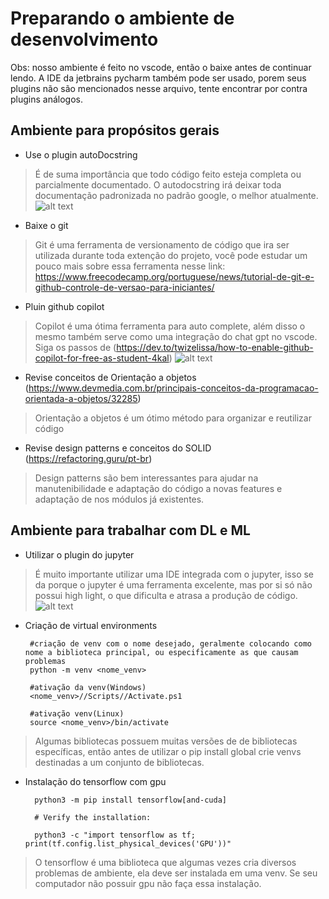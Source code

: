 # Preparando o ambiente de desenvolvimento
Obs: nosso ambiente é feito no vscode, então o baixe antes de continuar lendo. A IDE da jetbrains pycharm também pode ser usado, porem seus plugins não são mencionados nesse arquivo, tente encontrar por contra plugins análogos.

## Ambiente para propósitos gerais
- Use o plugin autoDocstring

> É de suma importância que todo código feito esteja completa ou parcialmente documentado. O autodocstring irá deixar toda documentação padronizada no padrão google, o melhor atualmente.
![alt text](image.png)

- Baixe o git
> Git é uma ferramenta de versionamento de código que ira ser utilizada durante toda extenção do projeto, você pode estudar um pouco mais sobre essa ferramenta nesse link: https://www.freecodecamp.org/portuguese/news/tutorial-de-git-e-github-controle-de-versao-para-iniciantes/


- Pluin github copilot
> Copilot é uma ótima ferramenta para auto complete, além disso o mesmo também serve como uma integração do chat gpt no vscode. Siga os passos de (https://dev.to/twizelissa/how-to-enable-github-copilot-for-free-as-student-4kal)
![alt text](image-1.png)

- Revise conceitos de Orientação a objetos
(https://www.devmedia.com.br/principais-conceitos-da-programacao-orientada-a-objetos/32285)
> Orientação a objetos é um ótimo método para organizar e reutilizar código 

- Revise design patterns e conceitos do SOLID
(https://refactoring.guru/pt-br)
> Design patterns são bem interessantes para ajudar na manutenibilidade e adaptação do código a novas features e adaptação de nos módulos já existentes.


## Ambiente para trabalhar com DL e ML

- Utilizar o plugin do jupyter
> É muito importante utilizar uma IDE integrada com o jupyter, isso se da porque o jupyter é uma ferramenta excelente, mas por si só não possui high light, o que dificulta e atrasa a produção de código.
![alt text](image-2.png) 

- Criação de virtual environments

	   #criação de venv com o nome desejado, geralmente colocando como nome a biblioteca principal, ou especificamente as que causam problemas
	   python -m venv <nome_venv>
	   
	   #ativação da venv(Windows)
	   <nome_venv>//Scripts//Activate.ps1
	   
	   #ativação venv(Linux)
	   source <nome_venv>/bin/activate
	   
> Algumas bibliotecas possuem muitas versões de de bibliotecas específicas, então antes de utilizar o pip install global crie venvs destinadas a um conjunto de bibliotecas.

- Instalação do tensorflow com gpu

        python3 -m pip install tensorflow[and-cuda]

        # Verify the installation:
        
        python3 -c "import tensorflow as tf; print(tf.config.list_physical_devices('GPU'))"
		
> O tensorflow é uma biblioteca que algumas vezes cria diversos problemas de ambiente, ela deve ser instalada em uma venv. Se seu computador não possuir gpu não faça essa instalação.
